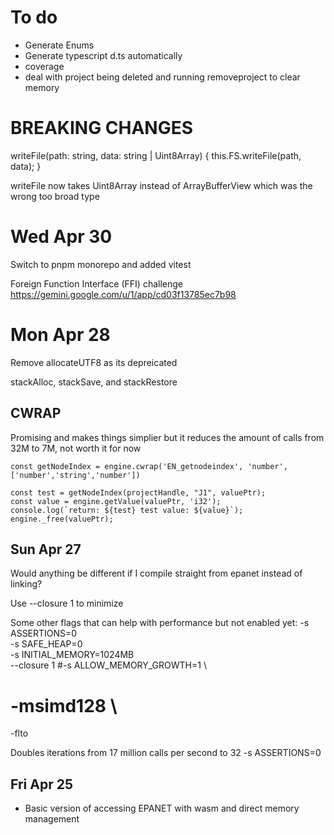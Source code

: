 # To do

- Generate Enums
- Generate typescript d.ts automatically
- coverage
- deal with project being deleted and running removeproject to clear memory

# BREAKING CHANGES

writeFile(path: string, data: string | Uint8Array) {
this.FS.writeFile(path, data);
}

writeFile now takes Uint8Array instead of ArrayBufferView which was the wrong too broad type

# Wed Apr 30

Switch to pnpm monorepo and added vitest

Foreign Function Interface (FFI) challenge
https://gemini.google.com/u/1/app/cd03f13785ec7b98

# Mon Apr 28

Remove allocateUTF8 as its depreicated

stackAlloc, stackSave, and stackRestore

## CWRAP

Promising and makes things simplier but it reduces the amount of calls from 32M to 7M, not worth it for now

```
const getNodeIndex = engine.cwrap('EN_getnodeindex', 'number', ['number','string','number'])

const test = getNodeIndex(projectHandle, "J1", valuePtr);
const value = engine.getValue(valuePtr, 'i32');
console.log(`return: ${test} test value: ${value}`);
engine._free(valuePtr);
```

## Sun Apr 27

Would anything be different if I compile straight from epanet instead of linking?

Use --closure 1 to minimize

Some other flags that can help with performance but not enabled yet:
-s ASSERTIONS=0 \
 -s SAFE_HEAP=0 \
 -s INITIAL_MEMORY=1024MB \
 --closure 1
#-s ALLOW_MEMORY_GROWTH=1 \

# -msimd128 \

-flto

Doubles iterations from 17 million calls per second to 32
-s ASSERTIONS=0

## Fri Apr 25

- Basic version of accessing EPANET with wasm and direct memory management
